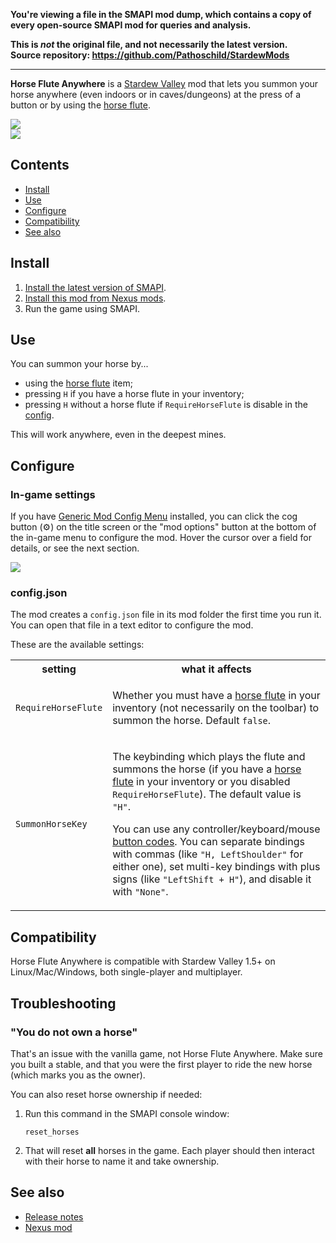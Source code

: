 **You're viewing a file in the SMAPI mod dump, which contains a copy of every open-source SMAPI mod
for queries and analysis.**

**This is _not_ the original file, and not necessarily the latest version.**  
**Source repository: https://github.com/Pathoschild/StardewMods**

----

**Horse Flute Anywhere** is a [Stardew Valley](http://stardewvalley.net/) mod that lets you summon
your horse anywhere (even indoors or in caves/dungeons) at the press of a button or by using the
[horse flute](https://stardewvalleywiki.com/Horse_Flute).

![](screenshots/indoors.png)  
![](screenshots/dungeon.png)

## Contents
* [Install](#install)
* [Use](#use)
* [Configure](#configure)
* [Compatibility](#compatibility)
* [See also](#see-also)

## Install
1. [Install the latest version of SMAPI](https://smapi.io/).
2. [Install this mod from Nexus mods](https://www.nexusmods.com/stardewvalley/mods/7500).
3. Run the game using SMAPI.

## Use
You can summon your horse by...

* using the [horse flute](https://stardewvalleywiki.com/Horse_Flute) item;
* pressing `H` if you have a horse flute in your inventory;
* pressing `H` without a horse flute if `RequireHorseFlute` is disable in the [config](#configure).

This will work anywhere, even in the deepest mines.

## Configure
### In-game settings
If you have [Generic Mod Config Menu](https://www.nexusmods.com/stardewvalley/mods/5098) installed,
you can click the cog button (⚙) on the title screen or the "mod options" button at the bottom of
the in-game menu to configure the mod. Hover the cursor over a field for details, or see the next
section.

![](screenshots/generic-config-menu.png)

### config.json
The mod creates a `config.json` file in its mod folder the first time you run it. You can open that
file in a text editor to configure the mod.

These are the available settings:

<table>
<tr>
  <th>setting</th>
  <th>what it affects</th>
</tr>
<tr>
  <td><code>RequireHorseFlute</code></td>
  <td>

Whether you must have a [horse flute](https://stardewvalleywiki.com/Horse_Flute) in your inventory
(not necessarily on the toolbar) to summon the horse. Default `false`.

  </td>
</tr>
<tr>
  <td><code>SummonHorseKey</code></td>
  <td>

The keybinding which plays the flute and summons the horse (if you have a
[horse flute](https://stardewvalleywiki.com/Horse_Flute) in your inventory or you disabled
`RequireHorseFlute`). The default value is `"H"`.

You can use any controller/keyboard/mouse [button codes](https://stardewvalleywiki.com/Modding:Key_bindings).
You can separate bindings with commas (like `"H, LeftShoulder"` for either one), set multi-key
bindings with plus signs (like `"LeftShift + H"`), and disable it with `"None"`.

  </td>
</tr>
</table>

## Compatibility
Horse Flute Anywhere is compatible with Stardew Valley 1.5+ on Linux/Mac/Windows, both
single-player and multiplayer.

## Troubleshooting
### "You do not own a horse"
That's an issue with the vanilla game, not Horse Flute Anywhere. Make sure you built a stable, and
that you were the first player to ride the new horse (which marks you as the owner).

You can also reset horse ownership if needed:

1. Run this command in the SMAPI console window:
   ```
   reset_horses
   ```
2. That will reset **all** horses in the game. Each player should then interact with their horse to
   name it and take ownership.

## See also
* [Release notes](release-notes.md)
* [Nexus mod](https://www.nexusmods.com/stardewvalley/mods/7500)
